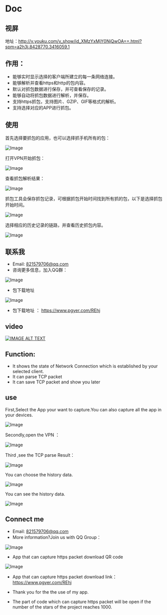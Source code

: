 # Doc

## 视屏
地址：http://v.youku.com/v_show/id_XMzYxMjY0NjQwOA==.html?spm=a2h3j.8428770.3416059.1

## 作用：
* 能够实时显示选择的客户端所建立的每一条网络连接。
* 能够解析并查看https和http的包内容。
* 默认对抓包数据进行保存，并可查看保存的记录。
* 能够自动将抓包数据进行解析，并保存。
* 支持https抓包，支持图片、GZIP、GIF等格式的解析。
* 支持选择对应的APP进行抓包。
## 使用
首先选择要抓包的应用，也可以选择抓手机所有的包：

![Image](https://github.com/huolizhuminh/NetWorkPacketCapture/blob/master/images/抓包精灵3.png)

打开VPN开始抓包：

![Image](https://github.com/huolizhuminh/NetWorkPacketCapture/blob/master/images/抓包精灵1.png)


查看抓包解析结果：

![Image](https://github.com/huolizhuminh/NetWorkPacketCapture/blob/master/images/抓包精灵4.png)

抓包工具会保存抓包记录，可根据抓包开始时间找到所有抓的包，以下是选择抓包开始时间。


![Image](https://github.com/huolizhuminh/NetWorkPacketCapture/blob/master/images/抓包精灵5.png)


选择相应的历史记录的链路，并查看历史抓包内容。

![Image](https://github.com/huolizhuminh/NetWorkPacketCapture/blob/master/images/抓包精灵2.png)



## 联系我
* Email: 821579706@qq.com
* 咨询更多信息，加入QQ群：


![Image](https://github.com/huolizhuminh/NetWorkPacketCapture/blob/master/images/安卓VPN抓包研究群二维码.png)

* 包下载地址 


![Image](https://github.com/huolizhuminh/NetWorkPacketCapture/blob/master/images/REhj.png)

* 包下载地址 ： https://www.pgyer.com/REhj


## video 

[![IMAGE ALT TEXT](https://img.youtube.com/vi/XMPiZHHbchY/0.jpg)](https://youtu.be/XMPiZHHbchY "CameraMaster")

## Function:
* It shows the state of Network Connection which is established by your selected client.
* It can parse TCP packet 
* It can save TCP packet and show you later

## use


First,Select the App your want to capture.You can also capture all the app in your devices.

![Image](https://github.com/huolizhuminh/NetWorkPacketCapture/blob/master/images/抓包精灵3.png)

Secondly,open the VPN ：

![Image](https://github.com/huolizhuminh/NetWorkPacketCapture/blob/master/images/抓包精灵1.png)

Third ,see the TCP parse Result：

![Image](https://github.com/huolizhuminh/NetWorkPacketCapture/blob/master/images/抓包精灵4.png)

You can choose the history data.


![Image](https://github.com/huolizhuminh/NetWorkPacketCapture/blob/master/images/抓包精灵5.png)


You can see the history data.

![Image](https://github.com/huolizhuminh/NetWorkPacketCapture/blob/master/images/抓包精灵2.png)



## Connect me
* Email: 821579706@qq.com
* More information?Join us with QQ Group：


![Image](https://github.com/huolizhuminh/NetWorkPacketCapture/blob/master/images/安卓VPN抓包研究群二维码.png)

* App that can capture https packet download QR code


![Image](https://github.com/huolizhuminh/NetWorkPacketCapture/blob/master/images/REhj.png)

* App that can capture https packet download link： https://www.pgyer.com/REhj

* Thank you for the the use of my app.

* The part of code which can capture https packet will be open if the number of the stars of the project reaches 1000. 









